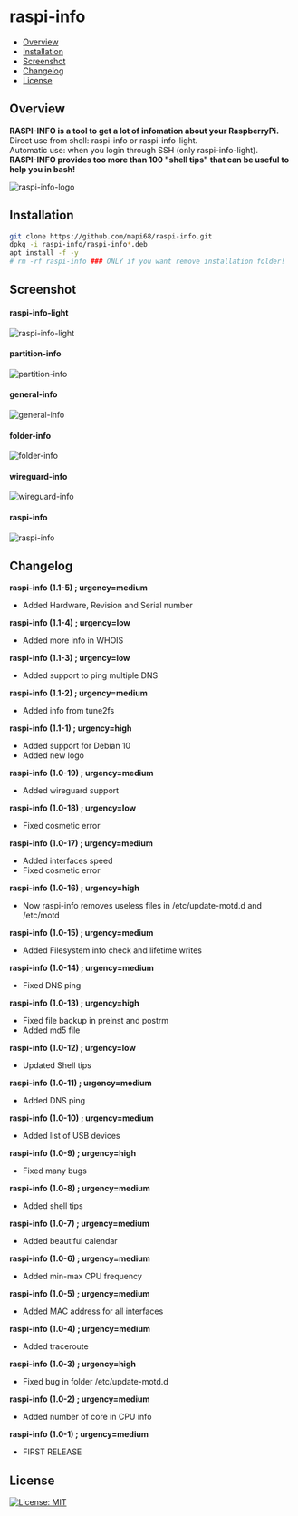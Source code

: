 # raspi-info

* [Overview](#overview)
* [Installation](#installation)
* [Screenshot](#screenshot)
* [Changelog](#changelog)
* [License](#license)

## Overview
<b>RASPI-INFO is a tool to get a lot of infomation about your RaspberryPi.</b><br>
Direct use from shell: raspi-info or raspi-info-light.<br>
Automatic use: when you login through SSH (only raspi-info-light).<br>
<b>RASPI-INFO provides too more than 100 "shell tips" that can be useful to help you in bash!</b><br>

<img src="https://i.postimg.cc/xdjmJBKN/raspi-info-logo.png" alt="raspi-info-logo"><br>

## Installation
```bash
git clone https://github.com/mapi68/raspi-info.git
dpkg -i raspi-info/raspi-info*.deb
apt install -f -y
# rm -rf raspi-info ### ONLY if you want remove installation folder!
```

## Screenshot
#### raspi-info-light
<img src="https://i.postimg.cc/N0KmrGhT/raspi-info-light.png" alt="raspi-info-light"><br>
#### partition-info
<img src="https://i.postimg.cc/NGZHWvHf/partition-info.png" alt="partition-info"><br>
#### general-info
<img src="https://i.postimg.cc/28FSTsdt/general-info.png" alt="general-info"><br>
#### folder-info
<img src="https://i.postimg.cc/jSx2VkVZ/folder-info.png" alt="folder-info"><br>
#### wireguard-info
<img src="https://i.postimg.cc/SN8M416L/wireguard-info.png" alt="wireguard-info"><br>
#### raspi-info
<img src="https://i.postimg.cc/G2j56pHV/raspi-info.png" alt="raspi-info"><br>


## Changelog


<b>raspi-info (1.1-5) ; urgency=medium</b>
  * Added Hardware, Revision and Serial number

<b>raspi-info (1.1-4) ; urgency=low</b>
  * Added more info in WHOIS
  
<b>raspi-info (1.1-3) ; urgency=low</b>
  * Added support to ping multiple DNS
  
<b>raspi-info (1.1-2) ; urgency=medium</b>
  * Added info from tune2fs

<b>raspi-info (1.1-1) ; urgency=high</b>
  * Added support for Debian 10
  * Added new logo

<b>raspi-info (1.0-19) ; urgency=medium</b>
  * Added wireguard support

<b>raspi-info (1.0-18) ; urgency=low</b>
  * Fixed cosmetic error

<b>raspi-info (1.0-17) ; urgency=medium</b>
  * Added interfaces speed
  * Fixed cosmetic error

<b>raspi-info (1.0-16) ; urgency=high</b>
  * Now raspi-info removes useless files in /etc/update-motd.d and /etc/motd

<b>raspi-info (1.0-15) ; urgency=medium</b>
  * Added Filesystem info check and lifetime writes

<b>raspi-info (1.0-14) ; urgency=medium</b>
  * Fixed DNS ping

<b>raspi-info (1.0-13) ; urgency=high</b>
  * Fixed file backup in preinst and postrm
  * Added md5 file

<b>raspi-info (1.0-12) ; urgency=low</b>
  * Updated Shell tips

<b>raspi-info (1.0-11) ; urgency=medium</b>
  * Added DNS ping

<b>raspi-info (1.0-10) ; urgency=medium</b>
  * Added list of USB devices

<b>raspi-info (1.0-9) ; urgency=high</b>
  * Fixed many bugs

<b>raspi-info (1.0-8) ; urgency=medium</b>
  * Added shell tips

<b>raspi-info (1.0-7) ; urgency=medium</b>
  * Added beautiful calendar

<b>raspi-info (1.0-6) ; urgency=medium</b>
  * Added min-max CPU frequency

<b>raspi-info (1.0-5) ; urgency=medium</b>
  * Added MAC address for all interfaces

<b>raspi-info (1.0-4) ; urgency=medium</b>
  * Added traceroute

<b>raspi-info (1.0-3) ; urgency=high</b>
  * Fixed bug in folder /etc/update-motd.d

<b>raspi-info (1.0-2) ; urgency=medium</b>
  * Added number of core in CPU info

<b>raspi-info (1.0-1) ; urgency=medium</b>
  * FIRST RELEASE
  
  
## License
[![License: MIT](https://img.shields.io/badge/License-MIT-blue.svg)](LICENSE.md)
